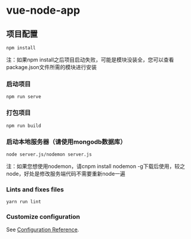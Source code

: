 # vue-node-app

## 项目配置
```
npm install
```
注：如果npm install之后项目启动失败，可能是模块没装全，您可以查看package.json文件所需的模块进行安装
### 启动项目
```
npm run serve
```

### 打包项目
```
npm run build
```

### 启动本地服务器（请使用mongodb数据库）
```
node server.js/nodemon server.js
```
注：如果您想使用nodemon，请cnpm install nodemon -g下载后使用，较之node，好处是修改服务端代码不需要重新node一遍
### Lints and fixes files
```
yarn run lint
```

### Customize configuration
See [Configuration Reference](https://cli.vuejs.org/config/).
